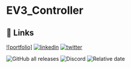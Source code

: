 # EV3_Controller


## 🔗 Links
[![portfolio]](https://katherinempeterson.com/)
[![linkedin](https://img.shields.io/badge/linkedin-0A66C2?style=for-the-badge&logo=linkedin&logoColor=white)](https://www.linkedin.com/)
[![twitter](https://img.shields.io/badge/twitter-1DA1F2?style=for-the-badge&logo=twitter&logoColor=white)](https://twitter.com/)

![GitHub all releases](https://img.shields.io/github/downloads/JuniorJacki/EV3-Controller/total?label=Downloads&logo=GITHUB&logoColor=%23ff0000) 
![Discord](https://img.shields.io/discord/897018883452571669?label=Discord&logo=Discord)
![Relative date](https://img.shields.io/date/1633930171?label=Letztes%20Update&logo=CLockify)

